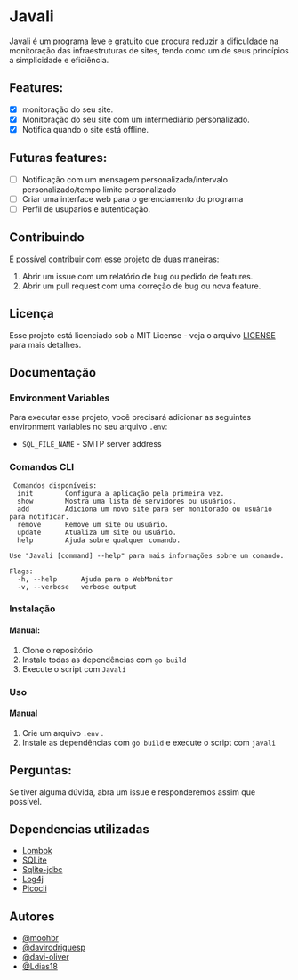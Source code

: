 # Javali

Javali é um programa leve e gratuito que procura reduzir a dificuldade na monitoração das
infraestruturas de sites, tendo como um de seus princípios a simplicidade e eficiência.

## Features:

- [x] monitoração do seu site.
- [x] Monitoração do seu site com um intermediário personalizado.
- [x] Notifica quando o site está offline.

## Futuras features:

- [ ] Notificação com um mensagem personalizada/intervalo personalizado/tempo limite personalizado
- [ ] Criar uma interface web para o gerenciamento do programa
- [ ] Perfil de usuparios e autenticação.

## Contribuindo

É possível contribuir com esse projeto de duas maneiras:

1. Abrir um issue com um relatório de bug ou pedido de features.
2. Abrir um pull request com uma correção de bug ou nova feature.

## Licença

Esse projeto está licenciado sob a MIT License - veja o arquivo [LICENSE](LICENSE) para mais
detalhes.

## Documentação

### Environment Variables

Para executar esse projeto, você precisará adicionar as seguintes environment variables no seu
arquivo `.env`:

- `SQL_FILE_NAME` - SMTP server address

### Comandos CLI

```
 Comandos disponíveis:
  init        Configura a aplicação pela primeira vez.
  show        Mostra uma lista de servidores ou usuários.
  add         Adiciona um novo site para ser monitorado ou usuário para notificar.
  remove      Remove um site ou usuário.
  update      Atualiza um site ou usuário.
  help        Ajuda sobre qualquer comando.

Use "Javali [command] --help" para mais informações sobre um comando.  

Flags:
  -h, --help      Ajuda para o WebMonitor
  -v, --verbose   verbose output
```

### Instalação

#### Manual:

1. Clone o repositório
2. Instale todas as dependências com `go build`
3. Execute o script com `Javali`

### Uso

#### Manual

1. Crie um arquivo `.env` .
2. Instale as dependências com `go build` e execute o script com `javali`

## Perguntas:

Se tiver alguma dúvida, abra um issue e responderemos assim que possível.

## Dependencias utilizadas

- [Lombok](https://projectlombok.org/)
- [SQLite](github.com/mattn/go-sqlite3)
- [Sqlite-jdbc](https://github.com/xerial/sqlite-jdbc)
- [Log4j](https://logging.apache.org/log4j/2.x/)
- [Picocli](https://picocli.info/)

## Autores

- [@moohbr](https://www.github.com/moohbr)
- [@davirodriguesp](https://github.com/davirodriguesp)
- [@davi-oliver](https://github.com/davi-oliver)
- [@Ldias18](https://github.com/Ldias18)
